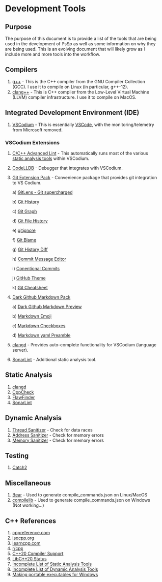 # Development Tools

## Purpose

The purpose of this document is to provide a list of the tools that are being used in the development of PsSp as well as some information on why they are being used. This is an evolving document that will likely grow as I include more and more tools into the workflow.

## Compilers

1) [g++](https://gcc.gnu.org/) - This is the C++ compiler from the GNU Compiler Collection (GCC). I use it to compile on Linux (in particular, g++-12).
2) [clang++](https://clang.llvm.org/) - This is C++ compiler from the Low-Level Virtual Machine (LLVM) compiler infrastructure. I use it to compile on MacOS.

## Integrated Development Environment (IDE)

1) [VSCodium](https://vscodium.com/) - This is essentially [VSCode](https://code.visualstudio.com/), with the monitoring/telemetry from Microsoft removed.

### VSCodium Extensions

1) [C/C++ Advanced Lint](https://open-vsx.org/extension/jbenden/c-cpp-flylint) - This automatically runs most of the various [static analysis tools](#static-analysis) within VSCodium.
2) [CodeLLDB](https://open-vsx.org/extension/vadimcn/vscode-lldb) - Debugger that integrates with VSCodium.
3) [Git Extension Pack](https://open-vsx.org/extension/sugatoray/vscode-git-extension-pack) - Convenience package that provides git integration to VS Codium.

    a) [GitLens - Git supercharged](https://open-vsx.org/extension/eamodio/gitlens)

    b) [Git History](https://open-vsx.org/extension/donjayamanne/githistory)

    c) [Git Graph](https://open-vsx.org/vscode/item?itemName=mhutchie.git-graph)

    d) [Git File History](https://marketplace.visualstudio.com/items?itemName=pomber.git-file-history)

    e) [gitignore](https://open-vsx.org/extension/codezombiech/gitignore)

    f) [Git Blame](https://open-vsx.org/vscode/item?itemName=waderyan.gitblame)

    g) [Git History Diff](https://marketplace.visualstudio.com/items?itemName=huizhou.githd)

    h) [Commit Message Editor](https://open-vsx.org/extension/adam-bender/commit-message-editor)

    i) [Conentional Commits](https://open-vsx.org/vscode/item?itemName=vivaxy.vscode-conventional-commits)

    j) [GitHub Theme](https://open-vsx.org/extension/GitHub/github-vscode-theme)

    k) [Git Cheatsheet](https://marketplace.visualstudio.com/items?itemName=dzhavat.git-cheatsheet)

4) [Dark Github Markdown Pack](https://open-vsx.org/extension/sndst00m/markdown-github-dark-pack)

    a) [Dark Github Markdown Preview](https://marketplace.visualstudio.com/items?itemName=ozaki.markdown-github-dark)

    b) [Markdown Emoji](https://marketplace.visualstudio.com/items?itemName=bierner.markdown-emoji)

    c) [Markdown Checkboxes](https://marketplace.visualstudio.com/items?itemName=bierner.markdown-checkbox)

    d) [Markdown yaml Preamble](https://marketplace.visualstudio.com/items?itemName=bierner.markdown-yaml-preamble)

5) [clangd](https://open-vsx.org/extension/llvm-vs-code-extensions/vscode-clangd) - Provides auto-complete functionality for VSCodium (language server).

6) [SonarLint](https://open-vsx.org/extension/SonarSource/sonarlint-vscode) - Additional static analysis tool.

## Static Analysis

1) [clangd](https://clangd.llvm.org/)
2) [CppCheck](https://cppcheck.sourceforge.io/)
3) [FlawFinder](https://dwheeler.com/flawfinder/)
4) [SonarLint](https://docs.sonarcloud.io/improving/sonarlint/)

## Dynamic Analysis

1) [Thread Sanitizer](https://github.com/google/sanitizers/wiki/ThreadSanitizerCppManual) - Check for data races
2) [Address Sanitizer](https://github.com/google/sanitizers/wiki/AddressSanitizer) - Check for memory errors
3) [Memory Sanitizer](https://github.com/google/sanitizers/wiki/MemorySanitizer) - Check for memory errors

## Testing

1) [Catch2](https://github.com/catchorg/Catch2)

## Miscellaneous

1) [Bear](https://github.com/rizsotto/Bear) - Used to generate compile_commands.json on Linux/MacOS
2) [compilelib](https://github.com/nickdiego/compiledb) - Used to generate compile_commands.json on Windows (Not working...)

## C++ References

1) [cppreference.com](https://en.cppreference.com/w/)
2) [isocpp.org](https://isocpp.org/)
3) [learncpp.com](https://www.learncpp.com/)
4) [r/cpp](https://www.reddit.com/r/cpp)
5) [C++20 Compiler Support](https://en.cppreference.com/w/cpp/compiler_support/20)
6) [LibC++20 Status](https://libcxx.llvm.org/Status/Cxx20.html)
7) [Incomplete List of Static Analysis Tools](https://github.com/analysis-tools-dev/static-analysis#cpp)
8) [Incomplete List of Dynamic Analysis Tools](https://github.com/analysis-tools-dev/dynamic-analysis#cpp)
9) [Making portable executables for Windows](https://stackoverflow.com/questions/31449769/distribute-a-program-compiled-with-mingw-g)
